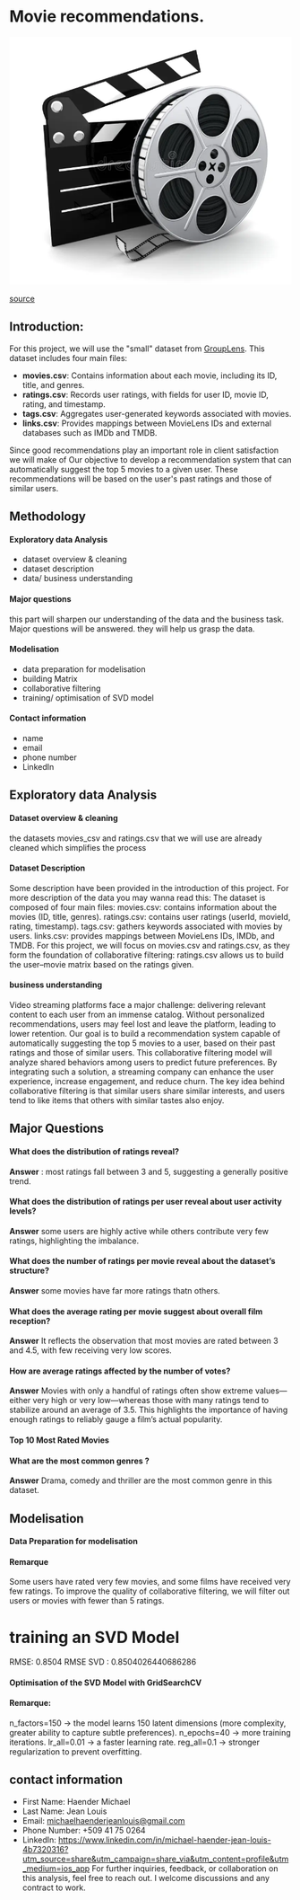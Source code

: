 # Movie recommendations.
![Alt text](https://github.com/Haender-Michael/Movie-recommendation/blob/3501039740ae9001a4175ce8e4f01638c6f3a033/film-clipboard-symbol-26030446.webp)

[source](https://sl.bing.net/hH3Fwm1f5I4)
## Introduction:
For this project, we will use the "small" dataset from [GroupLens](https://grouplens.org/datasets/movielens/latest/). This dataset includes four main files:

- **movies.csv**: Contains information about each movie, including its ID, title, and genres.  
- **ratings.csv**: Records user ratings, with fields for user ID, movie ID, rating, and timestamp.  
- **tags.csv**: Aggregates user-generated keywords associated with movies.  
- **links.csv**: Provides mappings between MovieLens IDs and external databases such as IMDb and TMDB.

Since good recommendations play an important role in client satisfaction we will make of Our objective to develop a recommendation system that can automatically suggest the top 5 movies to a given user. These recommendations will be based on the user's past ratings and those of similar users.
 ## Methodology
 #### **Exploratory data Analysis**
 - dataset overview & cleaning
 - dataset description
 - data/ business understanding
 #### **Major questions**
 this part will sharpen our understanding of the data and the business task.
 Major questions will be answered.
 they will help us grasp the data.

#### **Modelisation**
- data preparation for modelisation
- building Matrix
- collaborative filtering
- training/ optimisation of SVD model

#### **Contact information**
- name
- email
- phone number
- LinkedIn
##  Exploratory data Analysis
#### **Dataset overview & cleaning**
the datasets movies_csv and ratings.csv that we will use are already cleaned which simplifies the process
#### **Dataset Description**
Some description have been provided in the introduction of this project. For more description of the data you may wanna read this:
The dataset is composed of four main files:
movies.csv: contains information about the movies (ID, title, genres). ratings.csv: contains user ratings (userId, movieId, rating, timestamp). tags.csv: gathers keywords associated with movies by users. links.csv: provides mappings between MovieLens IDs, IMDb, and TMDB.
For this project, we will focus on movies.csv and ratings.csv, as they form the foundation of collaborative filtering:
ratings.csv allows us to build the user–movie matrix based on the ratings given.
#### **business understanding**
Video streaming platforms face a major challenge: delivering relevant content to each user from an immense catalog. Without personalized recommendations, users may feel lost and leave the platform, leading to lower retention.
Our goal is to build a recommendation system capable of automatically suggesting the top 5 movies to a user, based on their past ratings and those of similar users.
This collaborative filtering model will analyze shared behaviors among users to predict future preferences. By integrating such a solution, a streaming company can enhance the user experience, increase engagement, and reduce churn.
The key idea behind collaborative filtering is that similar users share similar interests, and users tend to like items that others with similar tastes also enjoy.
## Major Questions
#### What does the distribution of ratings reveal?
**Answer** : most ratings fall between 3 and 5, suggesting a generally positive trend.
#### What does the distribution of ratings per user reveal about user activity levels?
**Answer**
some users are highly active while others contribute very few ratings, highlighting the imbalance.
#### What does the number of ratings per movie reveal about the dataset’s structure?
**Answer**
some movies have far more ratings thatn others.
#### What does the average rating per movie suggest about overall film reception?
**Answer**
It reflects the observation that most movies are rated between 3 and 4.5, with few receiving very low scores.
#### How are average ratings affected by the number of votes?
**Answer**
Movies with only a handful of ratings often show extreme values—either very high or very low—whereas those with many ratings tend to stabilize around an average of 3.5. This highlights the importance of having enough ratings to reliably gauge a film’s actual popularity.
#### Top 10 Most Rated Movies
#### What are the most common genres ?
**Answer**
Drama, comedy and thriller are the most common genre in this dataset.
## Modelisation
#### Data Preparation for modelisation
#### Remarque
Some users have rated very few movies, and some films have received very few ratings. To improve the quality of collaborative filtering, we will filter out users or movies with fewer than 5 ratings.
# training an SVD Model
RMSE: 0.8504
RMSE SVD : 0.8504026440686286
#### Optimisation of the SVD Model with GridSearchCV
#### Remarque:
n_factors=150 → the model learns 150 latent dimensions (more complexity, greater ability to capture subtle preferences).
n_epochs=40 → more training iterations.
lr_all=0.01 → a faster learning rate.
reg_all=0.1 → stronger regularization to prevent overfitting.
## contact information 
- First Name: Haender Michael
- Last Name: Jean Louis
- Email: michaelhaenderjeanlouis@gmail.com
- Phone Number: +509 41 75 0264
- LinkedIn: https://www.linkedin.com/in/michael-haender-jean-louis-4b7320316?utm_source=share&utm_campaign=share_via&utm_content=profile&utm_medium=ios_app
For further inquiries, feedback, or collaboration on this analysis, feel free to reach out. I welcome discussions and any contract to work.
